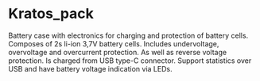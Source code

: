 # Kratos_pack
Battery case with electronics for charging and protection of battery cells. Composes of 2s li-ion 3,7V battery cells. Includes undervoltage, overvoltage and overcurrent protection. As well as reverse voltage protection. Is charged from USB type-C connector. Support statistics over USB and have battery voltage indication via LEDs.
